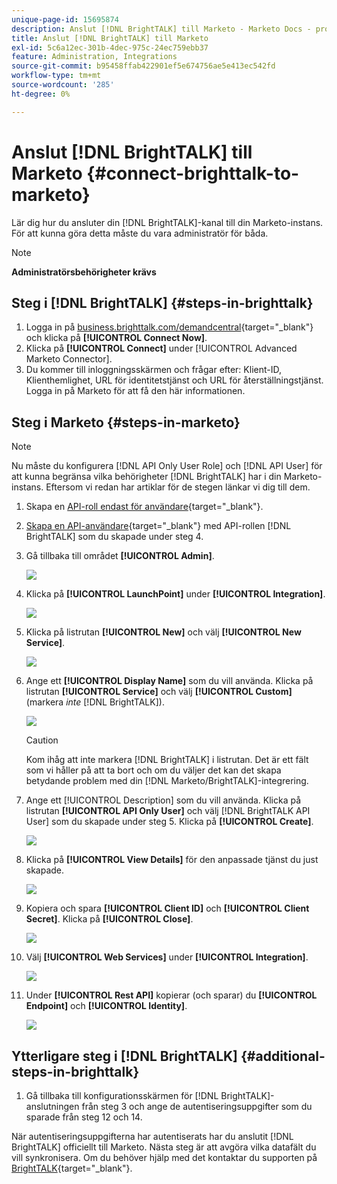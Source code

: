 ```yaml
---
unique-page-id: 15695874
description: Anslut [!DNL BrightTALK] till Marketo - Marketo Docs - produktdokumentation
title: Anslut [!DNL BrightTALK] till Marketo
exl-id: 5c6a12ec-301b-4dec-975c-24ec759ebb37
feature: Administration, Integrations
source-git-commit: b95458ffab422901ef5e674756ae5e413ec542fd
workflow-type: tm+mt
source-wordcount: '285'
ht-degree: 0%

---
```


# Anslut [!DNL BrightTALK] till Marketo {#connect-brighttalk-to-marketo}

Lär dig hur du ansluter din [!DNL BrightTALK]-kanal till din Marketo-instans. För att kunna göra detta måste du vara administratör för båda.

>[!NOTE]
>
>**Administratörsbehörigheter krävs**

## Steg i [!DNL BrightTALK] {#steps-in-brighttalk}

1. Logga in på [business.brighttalk.com/demandcentral](https://business.brighttalk.com/demandcentral/login){target="_blank"} och klicka på **[!UICONTROL Connect Now]**.
1. Klicka på **[!UICONTROL Connect]** under [!UICONTROL Advanced Marketo Connector].
1. Du kommer till inloggningsskärmen och frågar efter: Klient-ID, Klienthemlighet, URL för identitetstjänst och URL för återställningstjänst. Logga in på Marketo för att få den här informationen.

## Steg i Marketo {#steps-in-marketo}

>[!NOTE]
>
>Nu måste du konfigurera [!DNL API Only User Role] och [!DNL API User] för att kunna begränsa vilka behörigheter [!DNL BrightTALK] har i din Marketo-instans. Eftersom vi redan har artiklar för de stegen länkar vi dig till dem.

1. Skapa en [API-roll endast för användare](/help/marketo/product-docs/administration/users-and-roles/create-an-api-only-user-role.md){target="_blank"}.

1. [Skapa en API-användare](/help/marketo/product-docs/administration/users-and-roles/create-an-api-only-user.md){target="_blank"} med API-rollen [!DNL BrightTALK] som du skapade under steg 4.

1. Gå tillbaka till området **[!UICONTROL Admin]**.

   ![](assets/connect-brighttalk-to-marketo-1.png)

1. Klicka på **[!UICONTROL LaunchPoint]** under **[!UICONTROL Integration]**.

   ![](assets/connect-brighttalk-to-marketo-2.png)

1. Klicka på listrutan **[!UICONTROL New]** och välj **[!UICONTROL New Service]**.

   ![](assets/connect-brighttalk-to-marketo-3.png)

1. Ange ett **[!UICONTROL Display Name]** som du vill använda. Klicka på listrutan **[!UICONTROL Service]** och välj **[!UICONTROL Custom]** (markera _inte_ [!DNL BrightTALK]).

   ![](assets/connect-brighttalk-to-marketo-4.png)

   >[!CAUTION]
   >
   >Kom ihåg att inte markera [!DNL BrightTALK] i listrutan. Det är ett fält som vi håller på att ta bort och om du väljer det kan det skapa betydande problem med din [!DNL Marketo/BrightTALK]-integrering.

1. Ange ett [!UICONTROL Description] som du vill använda. Klicka på listrutan **[!UICONTROL API Only User]** och välj [!DNL BrightTALK API User] som du skapade under steg 5. Klicka på **[!UICONTROL Create]**.

   ![](assets/connect-brighttalk-to-marketo-5.png)

1. Klicka på **[!UICONTROL View Details]** för den anpassade tjänst du just skapade.

   ![](assets/connect-brighttalk-to-marketo-6.png)

1. Kopiera och spara **[!UICONTROL Client ID]** och **[!UICONTROL Client Secret]**. Klicka på **[!UICONTROL Close]**.

   ![](assets/connect-brighttalk-to-marketo-7.png)

1. Välj **[!UICONTROL Web Services]** under **[!UICONTROL Integration]**.

   ![](assets/connect-brighttalk-to-marketo-8.png)

1. Under **[!UICONTROL Rest API]** kopierar (och sparar) du **[!UICONTROL Endpoint]** och **[!UICONTROL Identity]**.

   ![](assets/connect-brighttalk-to-marketo-9.png)

## Ytterligare steg i [!DNL BrightTALK] {#additional-steps-in-brighttalk}

1. Gå tillbaka till konfigurationsskärmen för [!DNL BrightTALK]-anslutningen från steg 3 och ange de autentiseringsuppgifter som du sparade från steg 12 och 14.

När autentiseringsuppgifterna har autentiserats har du anslutit [!DNL BrightTALK] officiellt till Marketo. Nästa steg är att avgöra vilka datafält du vill synkronisera. Om du behöver hjälp med det kontaktar du supporten på [BrightTALK](https://www.brighttalk.com/){target="_blank"}.
